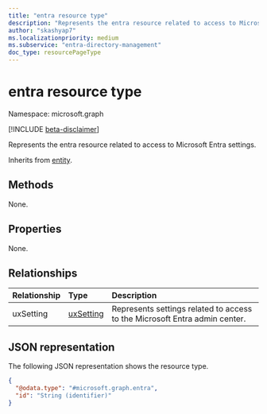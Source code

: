 ```yaml
---
title: "entra resource type"
description: "Represents the entra resource related to access to Microsoft Entra settings."
author: "skashyap7"
ms.localizationpriority: medium
ms.subservice: "entra-directory-management"
doc_type: resourcePageType
---
```


# entra resource type

Namespace: microsoft.graph

[!INCLUDE [beta-disclaimer](../../includes/beta-disclaimer.md)]

Represents the entra resource related to access to Microsoft Entra settings.

Inherits from [entity](../resources/entity.md).

## Methods

None.

## Properties

None.

## Relationships

|Relationship|Type|Description|
|:---|:---|:---|
|uxSetting|[uxSetting](../resources/uxsetting.md)|Represents settings related to access to the Microsoft Entra admin center.|

## JSON representation
The following JSON representation shows the resource type.
<!-- {
  "blockType": "resource",
  "keyProperty": "id",
  "@odata.type": "microsoft.graph.entra",
  "baseType": "microsoft.graph.entity",
  "openType": false
}
-->
``` json
{
  "@odata.type": "#microsoft.graph.entra",
  "id": "String (identifier)"
}
```
